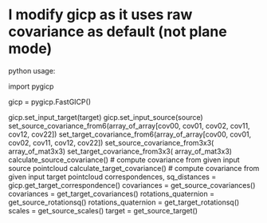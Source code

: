 
# I modify gicp as it uses raw covariance as default (not plane mode)

python usage:

import pygicp

gicp = pygicp.FastGICP()

gicp.set_input_target(target)
gicp.set_input_source(source)
set_source_covariance_from6(array_of_array[cov00, cov01, cov02, cov11, cov12, cov22])
set_target_covariance_from6(array_of_array[cov00, cov01, cov02, cov11, cov12, cov22])
set_source_covariance_from3x3( array_of_mat3x3)
set_target_covariance_from3x3( array_of_mat3x3)
calculate_source_covariance() # compute covariance from given input source pointcloud
calculate_target_covariance() # compute covariance from given input target pointcloud
correspondences, sq_distances = gicp.get_target_correspondence()
covariances = get_source_covariances()
covariances = get_target_covariances()
rotations_quaternion = get_source_rotationsq()
rotations_quaternion = get_target_rotationsq()
scales = get_source_scales()
target = get_source_target()

